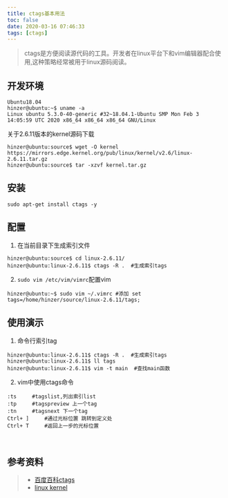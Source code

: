 ```yaml
---
title: ctags基本用法
toc: false
date: 2020-03-16 07:46:33
tags: [ctags]
---
```



> ctags是方便阅读源代码的工具。开发者在linux平台下和vim编辑器配合使用,这种策略经常被用于linux源码阅读。

## 开发环境
```
Ubuntu18.04
hinzer@ubuntu:~$ uname -a
Linux ubuntu 5.3.0-40-generic #32~18.04.1-Ubuntu SMP Mon Feb 3 14:05:59 UTC 2020 x86_64 x86_64 x86_64 GNU/Linux
```

关于2.6.11版本的kernel源码下载
```
hinzer@ubuntu:source$ wget -O kernel https://mirrors.edge.kernel.org/pub/linux/kernel/v2.6/linux-2.6.11.tar.gz
hinzer@ubuntu:source$ tar -xzvf kernel.tar.gz 
```


## 安装
```
sudo apt-get install ctags -y
```

## 配置
1. 在当前目录下生成索引文件
```
hinzer@ubuntu:source$ cd linux-2.6.11/
hinzer@ubuntu:linux-2.6.11$ ctags -R .	#生成索引tags
```


2. `sudo vim /etc/vim/vimrc`配置vim
```
hinzer@ubuntu:~$ sudo vim ~/.vimrc #添加 set tags=/home/hinzer/source/linux-2.6.11/tags;
```



## 使用演示
1. 命令行索引tag
```
hinzer@ubuntu:linux-2.6.11$ ctags -R .	#生成索引tags
hinzer@ubuntu:linux-2.6.11$ ll tags
hinzer@ubuntu:linux-2.6.11$ vim -t main  #查找main函数
```


2. vim中使用ctags命令
```
:ts  	#tagslist,列出索引list
:tp 	#tagspreview 上一个tag
:tn 	#tagsnext 下一个tag
Ctrl+ ] 	#通过光标位置 跳转到定义处
Ctrl+ T 	#返回上一步的光标位置
```


<br>

## 参考资料
> - [百度百科ctags](https://baike.baidu.com/item/ctags/3470337)
> - [linux kernel](www.kernel.org)
